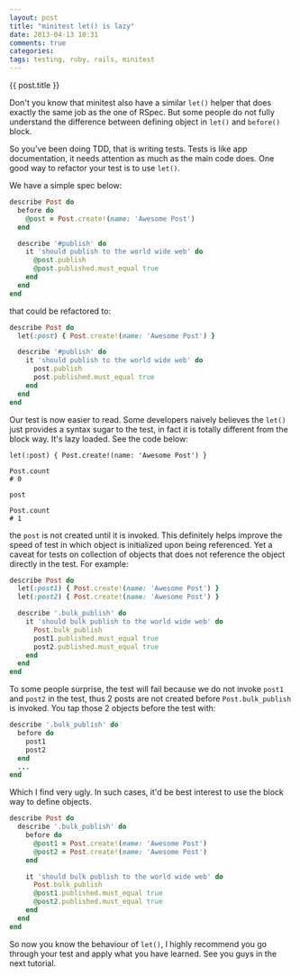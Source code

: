 ```yaml
---
layout: post
title: "minitest let() is lazy"
date: 2013-04-13 10:31
comments: true
categories:
tags: testing, ruby, rails, minitest
---
```


{{ post.title }}

Don't you know that minitest also have a similar `let()` helper that does exactly the same job as the one of RSpec. But some people do not fully understand the difference between defining object in `let()` and `before()` block.

<!--more-->

So you've been doing TDD, that is writing tests. Tests is like app documentation, it needs attention as much as the main code does. One good way to refactor your test is to use `let()`.

We have a simple spec below:


```ruby
describe Post do
  before do
    @post = Post.create!(name: 'Awesome Post')
  end

  describe '#publish' do
    it 'should publish to the world wide web' do
      @post.publish
      @post.published.must_equal true
    end
  end
end
```

that could be refactored to:

```ruby
describe Post do
  let(:post) { Post.create!(name: 'Awesome Post') }

  describe '#publish' do
    it 'should publish to the world wide web' do
      post.publish
      post.published.must_equal true
    end
  end
end
```

Our test is now easier to read. Some developers naively believes the `let()` just provides a syntax sugar to the test, in fact it is totally different from the block way. It's lazy loaded. See the code below:

```
let(:post) { Post.create!(name: 'Awesome Post') }

Post.count
# 0

post

Post.count
# 1
```

the `post` is not created until it is invoked. This definitely helps improve the speed of test in which object is initialized upon being referenced. Yet a caveat for tests on collection of objects that does not reference the object directly in the test. For example:

```ruby
describe Post do
  let(:post1) { Post.create!(name: 'Awesome Post') }
  let(:post2) { Post.create!(name: 'Awesome Post') }

  describe '.bulk_publish' do
    it 'should bulk publish to the world wide web' do
      Post.bulk_publish
      post1.published.must_equal true
      post2.published.must_equal true
    end
  end
end
```

To some people surprise, the test will fail because we do not invoke `post1` and `post2` in the test, thus 2 posts are not created before `Post.bulk_publish` is invoked. You tap those 2 objects before the test with:

```ruby
describe '.bulk_publish' do
  before do
    post1
    post2
  end
  ...
end
```

Which I find very ugly. In such cases, it'd be best interest to use the block way to define objects.

```ruby
describe Post do
  describe '.bulk_publish' do
    before do
      @post1 = Post.create!(name: 'Awesome Post')
      @post2 = Post.create!(name: 'Awesome Post')
    end

    it 'should bulk publish to the world wide web' do
      Post.bulk_publish
      @post1.published.must_equal true
      @post2.published.must_equal true
    end
  end
end
```

So now you know the behaviour of `let()`, I highly recommend you go through your test and apply what you have learned. See you guys in the next tutorial.